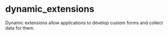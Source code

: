 # dynamic_extensions
Dynamic extensions allow applications to develop custom forms and collect data for them.
